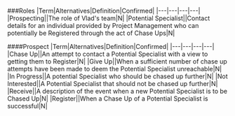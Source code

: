 ###Roles
|Term|Alternatives|Definition|Confirmed|
|---|---|---|---|
|Prospecting||The role of Vlad's team|N|
|Potential Specialist||Contact details for an individual provided by Project Management who can potentially be Registered through the act of Chase Ups|N|

####Prospect
|Term|Alternatives|Definition|Confirmed|
|---|---|---|---|
|Chase Up||An attempt to contact a Potential Specialist with a view to getting them to Register|N|
|Give Up||When a sufficient number of chase up attempts have been made to deem the Potential Specialist unreachable|N|
|In Progress||A potential Specialist who should be chased up further|N|
|Not Interested||A Potential Specialist that should not be chased up further|N|
|Receive||A description of the event when a new Potential Specialist is to be Chased Up|N|
|Register||When a Chase Up of a Potential Specialist is successful|N|
